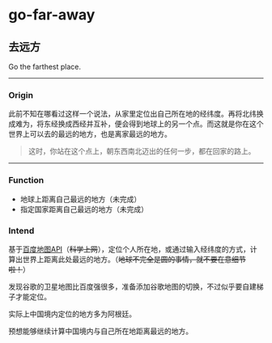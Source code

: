 # go-far-away
## 去远方

Go the farthest place.

---

### Origin

此前不知在哪看过这样一个说法，从家里定位出自己所在地的经纬度。再将北纬换成难为，将东经换成西经并互补，便会得到地球上的另一个点。而这就是你在这个世界上可以去的最远的地方，也是离家最远的地方。

> 这时，你站在这个点上，朝东西南北迈出的任何一步，都在回家的路上。

---

### Function

- 地球上距离自己最远的地方（未完成）
- 指定国家距离自己最远的地方（未完成）


### Intend

基于[百度地图API](http://lbsyun.baidu.com/)（~~科学上网~~），定位个人所在地，或通过输入经纬度的方式，计算出世界上距离此处最远的地方。（~~地球不完全是圆的事情，就不要在意细节啦！~~）

发现谷歌的卫星地图比百度强很多，准备添加谷歌地图的切换，不过似乎要自建梯子才能定位。

实际上中国境内定位的地方多为阿根廷。

预想能够继续计算中国境内与自己所在地距离最远的地方。



